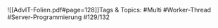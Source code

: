 
![[AdvIT-Folien.pdf#page=128]]Tags & Topics:
   #Multi
   #Worker-Thread
   #Server-Programmierung
   #129/132